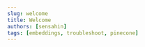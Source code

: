 ```yaml
---
slug: welcome
title: Welcome
authors: [sensahin]
tags: [embeddings, troubleshoot, pinecone]
---
```


